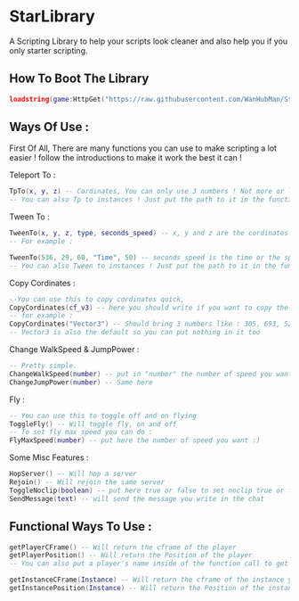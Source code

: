 # StarLibrary
A Scripting Library to help your scripts look cleaner and also help you if you only starter scripting.

## How To Boot The Library
```lua
loadstring(game:HttpGet("https://raw.githubusercontent.com/WanHubMan/StarLibrary/main/Code"))()
```

## Ways Of Use :
First Of All, There are many functions you can use to make scripting a lot easier ! follow the introductions to make it work the best it can !

Teleport To :
```lua
TpTo(x, y, z) -- Cordinates, You can only use 3 numbers ! Not more or less or it will bring an error !
-- You can also Tp to instances ! Just put the path to it in the function and thats it!
```

Tween To :
```lua
TweenTo(x, y, z, type, seconds_speed) -- x, y and z are the cordinates and types are "Time" and "Speed",
-- For example :

TweenTo(536, 29, 60, "Time", 50) -- seconds_speed is the time or the speed, depends on what type you selected !
-- You can also Tween to instances ! Just put the path to it in the function and thats it!
```

Copy Cordinates :
```lua
--You can use this to copy cordinates quick,
CopyCordinates(cf_v3) -- here you should write if you want to copy the whole "CFrame" number or "Vector3"!
-- for example :
CopyCordinates("Vector3") -- Should bring 3 numbers like : 305, 693, 52
-- Vector3 is also the default so you can put nothing in it too
```

Change WalkSpeed & JumpPower :
```lua
-- Pretty simple.
ChangeWalkSpeed(number) -- put in "number" the number of speed you want to change to
ChangeJumpPower(number) -- Same here
```

Fly :
```lua
-- You can use this to toggle off and on flying
ToggleFly() -- Will toggle fly, on and off 
-- To set fly max speed you can do :
FlyMaxSpeed(number) -- put here the number of speed you want :)
```
Some Misc Features :
```lua
HopServer() -- Will hop a server 
Rejoin() -- Will rejoin the same server
ToggleNoclip(boolean) -- put here true or false to set noclip true or false
SendMessage(text) -- will send the message you write in the chat
```

## Functional Ways To Use :

```lua
getPlayerCFrame() -- Will return the cframe of the player
getPlayerPosition() -- Will return the Position of the player
-- You can also put a player's name inside of the function call to get his cframe, leave empty if you want the local player

getInstanceCFrame(Instance) -- Will return the cframe of the instance you put inside of the function call
getInstancePosition(Instance) -- Will return the Position of the instance you put inside of the function call
```
